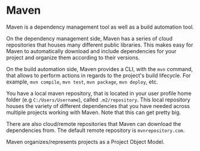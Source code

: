 # Maven

Maven is a dependency management tool as well as a build automation tool.

On the dependency management side, Maven has a series of cloud repositories that houses many different public libraries. This makes easy for Maven to automatically download and include dependencies for your project and organize them according to their versions.

On the build automation side, Maven provides a CLI, with the `mvn` command, that allows to perform actions in regards to the project's build lifecycle. For example, `mvn compile`, `mvn test`, `mvn package`, `mvn deploy`, etc.

You have a local maven repository, that is located in your user profile home folder (e.g `C:/Users/Username`), called `.m2/repository`. This local repository houses the variety of different dependencies that you have needed across multiple projects working with Maven. Note that this can get pretty big.

There are also cloud/remote repositories that Maven can download the dependencies from. The default remote repository is `mvnrepository.com`.

Maven organizes/represents projects as a Project Object Model.